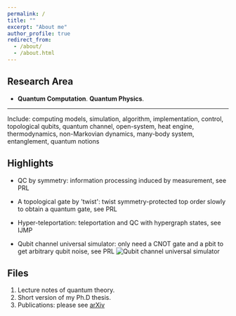 ```yaml
---
permalink: /
title: ""
excerpt: "About me"
author_profile: true
redirect_from: 
  - /about/
  - /about.html
---
```



Research Area
------
* **Quantum Computation**.  **Quantum Physics**. 

------
Include: computing models, simulation, algorithm, implementation, control, topological qubits, quantum channel, open-system, heat engine, thermodynamics, non-Markovian dynamics, many-body system, entanglement, quantum notions

Highlights
------
* QC by symmetry: information processing induced by measurement, see PRL 

* A topological gate by 'twist': twist symmetry-protected top order slowly to obtain a quantum gate, see PRL

* Hyper-teleportation: teleportation and QC with hypergraph states, see IJMP 

* Qubit channel universal simulator: only need a CNOT gate and a pbit to get arbitrary qubit noise, see PRL 
![Qubit channel universal simulator](/images/editing-talk.png) 


Files
------
1. Lecture notes of quantum theory.
1. Short version of my Ph.D thesis.
1. Publications: please see [arXiv](https://arxiv.org/list/quant-ph/new)

